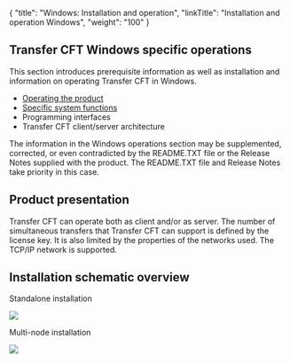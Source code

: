 {
    "title": "Windows: Installation and operation",
    "linkTitle": "Installation and operation Windows",
    "weight": "100"
}<span id="Specifications_and_Prerequisites_for_CFT_Windows"></span>

## <span class="mc-variable axway_variables.Component_Short_Name variable">Transfer CFT</span> Windows specific operations

This section introduces prerequisite information as well as installation and information on operating Transfer CFT in Windows.

-   [Operating the product]()
-   [Specific system
    functions]()
-   Programming
    interfaces
-   <span class="mc-variable axway_variables.Component_Short_Name variable">Transfer CFT</span>
    client/server architecture

The information in the Windows operations section
may be supplemented, corrected, or even contradicted by the
<span class="code">README.TXT</span> file or the Release Notes supplied with the product. The <span class="code">README.TXT</span> file and Release Notes take priority in this case.

<span id="Product_presentation"></span>

## Product presentation

<span class="mc-variable axway_variables.Component_Short_Name variable">Transfer CFT</span> can operate both as client and/or as server. The
number of simultaneous transfers that <span class="mc-variable axway_variables.Component_Short_Name variable">Transfer CFT</span> can support
is defined by the license key. It is also limited by the properties of
the networks used. The TCP/IP network is supported.

## Installation schematic overview

Standalone installation

![](/Images/TransferCFT/install01_(2).png)

Multi-node installation

![](/Images/TransferCFT/install_multi.png)

